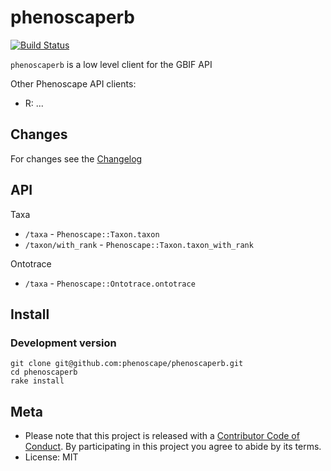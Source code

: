 phenoscaperb
======

[![Build Status](https://travis-ci.org/phenoscape/phenoscaperb.svg?branch=master)](https://travis-ci.org/phenoscape/phenoscaperb)

`phenoscaperb` is a low level client for the GBIF API

Other Phenoscape API clients:

- R: ...

## Changes

For changes see the [Changelog][changelog]

## API

Taxa

* `/taxa` - `Phenoscape::Taxon.taxon`
* `/taxon/with_rank` - `Phenoscape::Taxon.taxon_with_rank`

Ontotrace

* `/taxa` - `Phenoscape::Ontotrace.ontotrace`

## Install

### Development version

```
git clone git@github.com:phenoscape/phenoscaperb.git
cd phenoscaperb
rake install
```

## Meta

* Please note that this project is released with a [Contributor Code of Conduct](CONDUCT.md). By participating in this project you agree to abide by its terms.
* License: MIT

[phenoscapeapi]: https://www.gbif.org/developer/summary
[changelog]: https://github.com/sckott/phenoscaperb/blob/master/CHANGELOG.md
